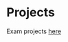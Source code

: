 # Projects
Exam projects [here](https://github.com/dario-coscia/project_exam_devtools_scicomp/edit/main/projects.md)
